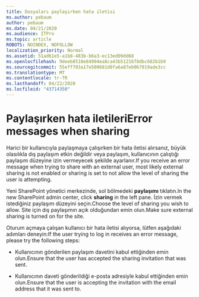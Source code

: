 ```yaml
---
title: Dosyaları paylaşırken hata iletisi
ms.author: pebaum
author: pebaum
ms.date: 04/21/2020
ms.audience: ITPro
ms.topic: article
ROBOTS: NOINDEX, NOFOLLOW
localization_priority: Normal
ms.assetid: 51ad61e5-a1b8-483b-b6a3-ec13ed09dd68
ms.openlocfilehash: 9deeb8510e84904ea8ca43b51216f8dbc682b1b9
ms.sourcegitcommit: 55eff703a17e500681d8fa6a87eb067019ade3cc
ms.translationtype: MT
ms.contentlocale: tr-TR
ms.lasthandoff: 04/22/2020
ms.locfileid: "43714350"
---
```

# <a name="error-messages-when-sharing"></a><span data-ttu-id="ee64b-102">Paylaşırken hata iletileri</span><span class="sxs-lookup"><span data-stu-id="ee64b-102">Error messages when sharing</span></span>

<span data-ttu-id="ee64b-103">Harici bir kullanıcıyla paylaşmaya çalışırken bir hata iletisi alırsanız, büyük olasılıkla dış paylaşım etkin değildir veya paylaşım, kullanıcının çalıştığı paylaşım düzeyine izin vermeyecek şekilde ayarlanır.</span><span class="sxs-lookup"><span data-stu-id="ee64b-103">If you receive an error message when trying to share with an external user, most likely external sharing is not enabled or sharing is set to not allow the level of sharing the user is attempting.</span></span>
  
<span data-ttu-id="ee64b-104">Yeni SharePoint yönetici merkezinde, sol bölmedeki **paylaşımı** tıklatın.</span><span class="sxs-lookup"><span data-stu-id="ee64b-104">In the  new SharePoint admin center, click **sharing** in the left pane.</span></span> <span data-ttu-id="ee64b-105">İzin vermek istediğiniz paylaşım düzeyini seçin.</span><span class="sxs-lookup"><span data-stu-id="ee64b-105">Choose the level of sharing you wish to allow.</span></span> <span data-ttu-id="ee64b-106">Site için dış paylaşımın açık olduğundan emin olun.</span><span class="sxs-lookup"><span data-stu-id="ee64b-106">Make sure external sharing is turned on for the site.</span></span> 
  
<span data-ttu-id="ee64b-107">Oturum açmaya çalışan kullanıcı bir hata iletisi alıyorsa, lütfen aşağıdaki adımları deneyin:</span><span class="sxs-lookup"><span data-stu-id="ee64b-107">If the user trying to log in receives an error message, please try the following steps:</span></span>
  
- <span data-ttu-id="ee64b-108">Kullanıcının gönderilen paylaşım davetini kabul ettiğinden emin olun.</span><span class="sxs-lookup"><span data-stu-id="ee64b-108">Ensure that the user has accepted the sharing invitation that was sent.</span></span>
    
- <span data-ttu-id="ee64b-109">Kullanıcının daveti gönderildiği e-posta adresiyle kabul ettiğinden emin olun.</span><span class="sxs-lookup"><span data-stu-id="ee64b-109">Ensure that the user is accepting the invitation with the email address that it was sent to.</span></span>
    

